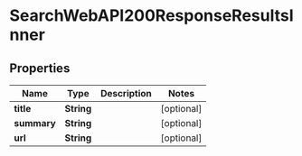 

# SearchWebAPI200ResponseResultsInner

## Properties

Name | Type | Description | Notes
------------ | ------------- | ------------- | -------------
**title** | **String** |  |  [optional]
**summary** | **String** |  |  [optional]
**url** | **String** |  |  [optional]




